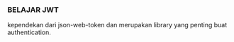 ### BELAJAR JWT

kependekan dari json-web-token dan merupakan library yang penting buat authentication. <br>
